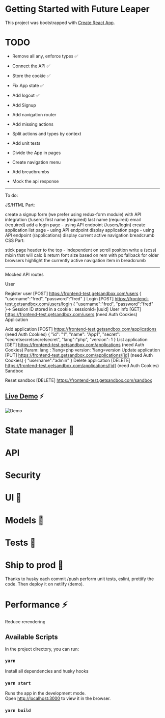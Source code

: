 # Getting Started with Future Leaper

This project was bootstrapped with [Create React App](https://github.com/facebook/create-react-app).

# TODO
- Remove all any, enforce types ✅
- Connect the API ✅
- Store the cookie ✅
- Fix App state ✅
- Add logout ✅
- Add Signup

- Add navigation router
- Add missing actions 
- Split actions and types by context
- Add unit tests
- Divide the App in pages
- Create navigation menu
- Add breadbrumbs
- Mock the api response

----

To do:

JS/HTML Part:

create a signup form (we prefer using redux-form module) with API integration (/users)
first name (required)
last name (required)
email (required)
add a login page - using API endpoint (/users/login)
create application list page - using API endpoint
display application page - using API endpoint (/applications)
display current active navigation breadcrumb
CSS Part:

stick page header to the top - independent on scroll position
write a (scss) mixin that will calc & return font size based on rem with px fallback for older browsers
highlight the currently active navigation item in breadcrumb

---

Mocked API routes

User

Register user
[POST] https://frontend-test.getsandbox.com/users
{ "username":"fred", "password":"fred" }
Login
[POST] https://frontend-test.getsandbox.com/users/login
{ "username":"fred", "password":"fred" }=> Session ID stored in a cookie : sessionId=[uuid]
User info
[GET] https://frontend-test.getsandbox.com/users (need Auth Cookies)
Application

Add application
[POST] https://frontend-test.getsandbox.com/applications (need Auth Cookies)
{ "id": "1", "name": "App1", "secret": "secretsecretsecretsecret", "lang":"php", "version": 1 }
List application
[GET] https://frontend-test.getsandbox.com/applications (need Auth Cookies)
Param:
lang : ?lang=php
version: ?lang=version
Update application
[PUT] https://frontend-test.getsandbox.com/applications/[id] (need Auth Cookies)
{ "username":"admin" }
Delete application
[DELETE] https://frontend-test.getsandbox.com/applications/[id] (need Auth Cookies)
Sandbox

Reset sandbox
[DELETE] https://frontend-test.getsandbox.com/sandbox


## [Live Demo](TBD) ⚡

![Demo](/demo/demo.png)

# State manager 🏬

# API

# Security

# UI 🎨

# Models 📐

# Tests 🧪

# Ship to prod 🚢

Thanks to husky each commit /push perform unit tests, eslint, prettify the code.
Then deploy it on netlify (demo).

# Performance ⚡

Reduce rerendering

## Available Scripts

In the project directory, you can run:

### `yarn`

Install all dependencies and husky hooks

### `yarn start`

Runs the app in the development mode.\
Open [http://localhost:3000](http://localhost:3000) to view it in the browser.

### `yarn build`
